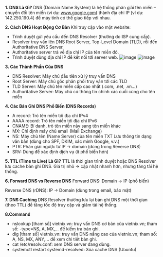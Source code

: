 **1. DNS Là Gì?**
DNS (Domain Name System) là hệ thống phân giải tên miền – chuyển đổi tên miền (ví dụ: www.google.com) thành địa chỉ IP (ví dụ: 142.250.190.4) để máy tính có thể giao tiếp với nhau.

**2. Cách DNS Hoạt Động Cơ Bản**
Khi truy cập vào một website:
- Trình duyệt gửi yêu cầu đến DNS Resolver (thường do ISP cung cấp).
- Resolver truy vấn lên DNS Root Server, Top-Level Domain (TLD), rồi đến Authoritative DNS Server.
- Authoritative server trả về địa chỉ IP của tên miền đó.
- Trình duyệt dùng địa chỉ IP để kết nối tới server web.
![image](https://hackmd.io/_uploads/HkFFlJ6pkx.png)
![image](https://hackmd.io/_uploads/ByHn-k6Tyl.png)


**3. Các Thành Phần Của DNS**

- DNS Resolver: Máy chủ đầu tiên xử lý truy vấn DNS
- Root Server: Máy chủ gốc phân phối truy vấn tới các TLD
- TLD Server: Máy chủ tên miền cấp cao nhất (.com, .net, .vn…)
- Authoritative Server: Máy chủ có thông tin chính xác cuối cùng cho tên miền

**4. Các Bản Ghi DNS Phổ Biến (DNS Records)**
- A record:	Trỏ tên miền tới địa chỉ IPv4
- AAAA record: Trỏ tên miền tới địa chỉ IPv6
- CNAME: Bí danh, trỏ tên miền này sang tên miền khác
- MX: Chỉ định máy chủ email (Mail Exchange)
- NS: Máy chủ tên (Name Server) của tên miền
TXT	Lưu thông tin dạng văn bản (dùng cho SPF, DKIM, xác minh Google, v.v.)
- PTR: Phân giải ngược từ IP → domain (dùng trong Reverse DNS)
- SRV: Dùng để xác định dịch vụ (ít phổ biến hơn)

**5. TTL (Time to Live) Là Gì?**
TTL là thời gian trình duyệt hoặc DNS Resolver lưu cache bản ghi DNS. Giá trị nhỏ → cập nhật nhanh hơn, nhưng tăng tải hệ thống.

**6. Forward DNS vs Reverse DNS**
Forward DNS: Domain → IP (phổ biến)

Reverse DNS (rDNS): IP → Domain (dùng trong email, bảo mật)

**7. DNS Caching**
DNS Resolver thường lưu lại bản ghi DNS một thời gian (theo TTL) để tăng tốc độ truy cập và giảm tải hệ thống.

**8.Command**
- nslookup [tham số] vietnix.vn: truy vấn DNS cơ bản của vietnix.vn; tham số: -type=NS, A, MX,... để kiểm tra bản ghi.
- dig [tham số] vietnix.vn: truy vấn DNS nâng cao của vietnix.vn; tham số: A, NS, MX, ANY,... để xem chi tiết bản ghi.
- cat /etc/resolv.conf: xem DNS server đang dùng.
- systemctl restart systemd-resolved: Xóa cache DNS (Ubuntu)